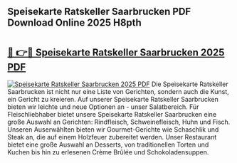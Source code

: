 ## Speisekarte Ratskeller Saarbrucken PDF Download Online 2025 H8pth

# <h2><a href="http://gc6jc9.nevu.top/?p=Speisekarte+Ratskeller+Saarbrucken">🔗 👉🔴 Speisekarte Ratskeller Saarbrucken 2025 PDF</a></h2>

[![Speisekarte Ratskeller Saarbrucken 2025 PDF](https://i.imgur.com/dBaPXMq.png)](http://gc6jc9.nevu.top/?p=Speisekarte+Ratskeller+Saarbrucken)
Die Speisekarte Ratskeller Saarbrucken ist nicht nur eine Liste von Gerichten, sondern auch die Kunst, ein Gericht zu kreieren. Auf unserer Speisekarte Ratskeller Saarbrucken bieten wir leichte und neue Optionen an - unser Salatbereich. Für Fleischliebhaber bietet unsere Speisekarte Ratskeller Saarbrucken eine große Auswahl an Gerichten: Rindfleisch, Schweinefleisch, Huhn und Fisch. Unseren Auserwählten bieten wir Gourmet-Gerichte wie Schaschlik und Steak an, die auf einem Holzfeuer zubereitet werden. Unser Restaurant bietet eine große Auswahl an Desserts, von traditionellen Torten und Kuchen bis hin zu erlesenen Crème Brûlée und Schokoladensuppen.
